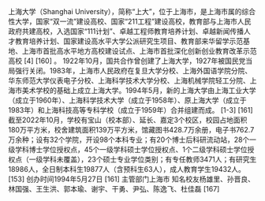 上海大学（Shanghai University），简称“上大”，位于上海市，是上海市属的综合性大学，国家“双一流”建设高校、国家“211工程”建设高校，教育部与上海市人民政府共建高校，入选国家“111计划”、卓越工程师教育培养计划、卓越新闻传播人才教育培养计划、国家建设高水平大学公派研究生项目、教育部来华留学示范基地、上海市首批高水平地方高校建设试点、上海市首批深化创新创业教育改革示范高校 [4]  [160]  。
1922年10月，国共合作曾创建了上海大学，1927年被国民党当局强行关闭。1983年，上海市人民政府在复旦大学分校、上海外国语学院分院、华东师范大学仪表电子分校、上海科学技术大学分校、上海机械学院轻工分院、上海市美术学校的基础上成立上海大学。1994年5月，新的上海大学由上海工业大学（成立于1960年）、上海科学技术大学（成立于1958年）、原上海大学（成立于1983年）和上海科技高等专科学校（成立于1959年）合并组建而成。 [1-3]    [161] 
截至2022年10月，学校有宝山（校本部）、延长、嘉定3个校区，校园占地面积180万平方米，校舍建筑面积139万平方米，馆藏图书428.7万余册，电子书762.7万余种；设有32个学院，开设98个本科专业；有20个博士后科研流动站，28个一级学科博士学位授权点，45个一级学科硕士学位授权点、1个二级学科硕士学位授权点（一级学科未覆盖），23个硕士专业学位类别；有专任教师3471人；有研究生18986人，全日制本科生19877人（含预科生63人），成人教育学生19432人。 [153] 
创办时间1994年5月27日 [161] 
主管部门上海市
知名校友杨雄里、孙晋良、林国强、王生洪、郭本瑜、谢宇、干勇、尹弘、陈逸飞、杜佳磊 [167] 
